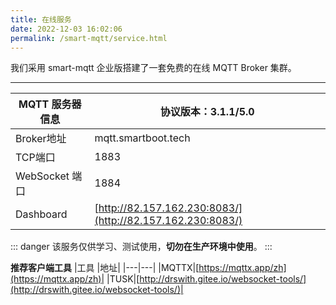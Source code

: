 ```yaml
---
title: 在线服务
date: 2022-12-03 16:02:06
permalink: /smart-mqtt/service.html
---
```

我们采用 smart-mqtt 企业版搭建了一套免费的在线 MQTT Broker 集群。

****
| MQTT 服务器信息  | 协议版本：3.1.1/5.0                                                       |
|-------------|----------------------------------------------------------------------|
| Broker地址    | mqtt.smartboot.tech                                                  |
| TCP端口       | 1883                                                                 |
| WebSocket 端口 | 1884                                                                 |
| Dashboard | [http://82.157.162.230:8083/](http://82.157.162.230:8083/) |
::: danger
该服务仅供学习、测试使用，**切勿在生产环境中使用**。
:::

**推荐客户端工具**
|工具 |地址|
|---|---|
|MQTTX|[https://mqttx.app/zh](https://mqttx.app/zh)|
|TUSK|[http://drswith.gitee.io/websocket-tools/](http://drswith.gitee.io/websocket-tools/)|
